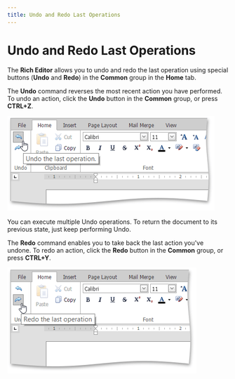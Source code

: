 ```yaml
---
title: Undo and Redo Last Operations
---
```

# Undo and Redo Last Operations
The **Rich Editor** allows you to undo and redo the last operation using special buttons (**Undo** and **Redo**) in the **Common** group in the **Home** tab.

The **Undo** command reverses the most recent action you have performed. To undo an action, click the **Undo** button in the **Common** group, or press **CTRL+Z**.

![EUD_ASPxRichEdit_Home_Undo](../../../images/img117796.png)

You can execute multiple Undo operations. To return the document to its previous state, just keep performing Undo.

The **Redo** command enables you to take back the last action you've undone. To redo an action, click the **Redo** button in the **Common** group, or press **CTRL+Y**.

![EUD_ASPxRichEdit_Home_Redo](../../../images/img117797.png)